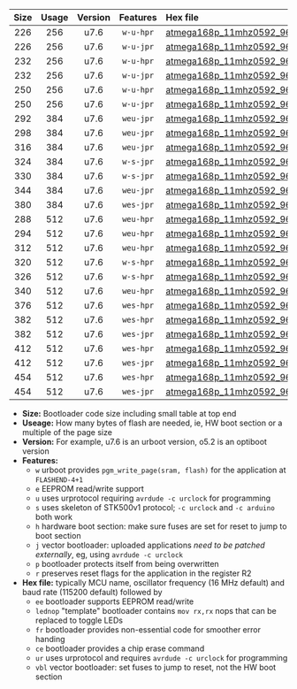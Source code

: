 |Size|Usage|Version|Features|Hex file|
|:-:|:-:|:-:|:-:|:--|
|226|256|u7.6|`w-u-hpr`|[atmega168p_11mhz0592_9600bps_ur.hex](https://raw.githubusercontent.com/stefanrueger/urboot/main/atmega168p_11mhz0592_9600bps_ur.hex)|
|226|256|u7.6|`w-u-jpr`|[atmega168p_11mhz0592_9600bps_ur_vbl.hex](https://raw.githubusercontent.com/stefanrueger/urboot/main/atmega168p_11mhz0592_9600bps_ur_vbl.hex)|
|232|256|u7.6|`w-u-hpr`|[atmega168p_11mhz0592_9600bps_lednop_ur.hex](https://raw.githubusercontent.com/stefanrueger/urboot/main/atmega168p_11mhz0592_9600bps_lednop_ur.hex)|
|232|256|u7.6|`w-u-jpr`|[atmega168p_11mhz0592_9600bps_lednop_ur_vbl.hex](https://raw.githubusercontent.com/stefanrueger/urboot/main/atmega168p_11mhz0592_9600bps_lednop_ur_vbl.hex)|
|250|256|u7.6|`w-u-hpr`|[atmega168p_11mhz0592_9600bps_lednop_fr_ur.hex](https://raw.githubusercontent.com/stefanrueger/urboot/main/atmega168p_11mhz0592_9600bps_lednop_fr_ur.hex)|
|250|256|u7.6|`w-u-jpr`|[atmega168p_11mhz0592_9600bps_lednop_fr_ur_vbl.hex](https://raw.githubusercontent.com/stefanrueger/urboot/main/atmega168p_11mhz0592_9600bps_lednop_fr_ur_vbl.hex)|
|292|384|u7.6|`weu-jpr`|[atmega168p_11mhz0592_9600bps_ee_ur_vbl.hex](https://raw.githubusercontent.com/stefanrueger/urboot/main/atmega168p_11mhz0592_9600bps_ee_ur_vbl.hex)|
|298|384|u7.6|`weu-jpr`|[atmega168p_11mhz0592_9600bps_ee_lednop_ur_vbl.hex](https://raw.githubusercontent.com/stefanrueger/urboot/main/atmega168p_11mhz0592_9600bps_ee_lednop_ur_vbl.hex)|
|316|384|u7.6|`weu-jpr`|[atmega168p_11mhz0592_9600bps_ee_lednop_fr_ur_vbl.hex](https://raw.githubusercontent.com/stefanrueger/urboot/main/atmega168p_11mhz0592_9600bps_ee_lednop_fr_ur_vbl.hex)|
|324|384|u7.6|`w-s-jpr`|[atmega168p_11mhz0592_9600bps_vbl.hex](https://raw.githubusercontent.com/stefanrueger/urboot/main/atmega168p_11mhz0592_9600bps_vbl.hex)|
|330|384|u7.6|`w-s-jpr`|[atmega168p_11mhz0592_9600bps_lednop_vbl.hex](https://raw.githubusercontent.com/stefanrueger/urboot/main/atmega168p_11mhz0592_9600bps_lednop_vbl.hex)|
|344|384|u7.6|`weu-jpr`|[atmega168p_11mhz0592_9600bps_ee_lednop_fr_ce_ur_vbl.hex](https://raw.githubusercontent.com/stefanrueger/urboot/main/atmega168p_11mhz0592_9600bps_ee_lednop_fr_ce_ur_vbl.hex)|
|380|384|u7.6|`wes-jpr`|[atmega168p_11mhz0592_9600bps_ee_vbl.hex](https://raw.githubusercontent.com/stefanrueger/urboot/main/atmega168p_11mhz0592_9600bps_ee_vbl.hex)|
|288|512|u7.6|`weu-hpr`|[atmega168p_11mhz0592_9600bps_ee_ur.hex](https://raw.githubusercontent.com/stefanrueger/urboot/main/atmega168p_11mhz0592_9600bps_ee_ur.hex)|
|294|512|u7.6|`weu-hpr`|[atmega168p_11mhz0592_9600bps_ee_lednop_ur.hex](https://raw.githubusercontent.com/stefanrueger/urboot/main/atmega168p_11mhz0592_9600bps_ee_lednop_ur.hex)|
|312|512|u7.6|`weu-hpr`|[atmega168p_11mhz0592_9600bps_ee_lednop_fr_ur.hex](https://raw.githubusercontent.com/stefanrueger/urboot/main/atmega168p_11mhz0592_9600bps_ee_lednop_fr_ur.hex)|
|320|512|u7.6|`w-s-hpr`|[atmega168p_11mhz0592_9600bps.hex](https://raw.githubusercontent.com/stefanrueger/urboot/main/atmega168p_11mhz0592_9600bps.hex)|
|326|512|u7.6|`w-s-hpr`|[atmega168p_11mhz0592_9600bps_lednop.hex](https://raw.githubusercontent.com/stefanrueger/urboot/main/atmega168p_11mhz0592_9600bps_lednop.hex)|
|340|512|u7.6|`weu-hpr`|[atmega168p_11mhz0592_9600bps_ee_lednop_fr_ce_ur.hex](https://raw.githubusercontent.com/stefanrueger/urboot/main/atmega168p_11mhz0592_9600bps_ee_lednop_fr_ce_ur.hex)|
|376|512|u7.6|`wes-hpr`|[atmega168p_11mhz0592_9600bps_ee.hex](https://raw.githubusercontent.com/stefanrueger/urboot/main/atmega168p_11mhz0592_9600bps_ee.hex)|
|382|512|u7.6|`wes-hpr`|[atmega168p_11mhz0592_9600bps_ee_lednop.hex](https://raw.githubusercontent.com/stefanrueger/urboot/main/atmega168p_11mhz0592_9600bps_ee_lednop.hex)|
|382|512|u7.6|`wes-jpr`|[atmega168p_11mhz0592_9600bps_ee_lednop_vbl.hex](https://raw.githubusercontent.com/stefanrueger/urboot/main/atmega168p_11mhz0592_9600bps_ee_lednop_vbl.hex)|
|412|512|u7.6|`wes-hpr`|[atmega168p_11mhz0592_9600bps_ee_lednop_fr.hex](https://raw.githubusercontent.com/stefanrueger/urboot/main/atmega168p_11mhz0592_9600bps_ee_lednop_fr.hex)|
|412|512|u7.6|`wes-jpr`|[atmega168p_11mhz0592_9600bps_ee_lednop_fr_vbl.hex](https://raw.githubusercontent.com/stefanrueger/urboot/main/atmega168p_11mhz0592_9600bps_ee_lednop_fr_vbl.hex)|
|454|512|u7.6|`wes-hpr`|[atmega168p_11mhz0592_9600bps_ee_lednop_fr_ce.hex](https://raw.githubusercontent.com/stefanrueger/urboot/main/atmega168p_11mhz0592_9600bps_ee_lednop_fr_ce.hex)|
|454|512|u7.6|`wes-jpr`|[atmega168p_11mhz0592_9600bps_ee_lednop_fr_ce_vbl.hex](https://raw.githubusercontent.com/stefanrueger/urboot/main/atmega168p_11mhz0592_9600bps_ee_lednop_fr_ce_vbl.hex)|

- **Size:** Bootloader code size including small table at top end
- **Useage:** How many bytes of flash are needed, ie, HW boot section or a multiple of the page size
- **Version:** For example, u7.6 is an urboot version, o5.2 is an optiboot version
- **Features:**
  + `w` urboot provides `pgm_write_page(sram, flash)` for the application at `FLASHEND-4+1`
  + `e` EEPROM read/write support
  + `u` uses urprotocol requiring `avrdude -c urclock` for programming
  + `s` uses skeleton of STK500v1 protocol; `-c urclock` and `-c arduino` both work
  + `h` hardware boot section: make sure fuses are set for reset to jump to boot section
  + `j` vector bootloader: uploaded applications *need to be patched externally*, eg, using `avrdude -c urclock`
  + `p` bootloader protects itself from being overwritten
  + `r` preserves reset flags for the application in the register R2
- **Hex file:** typically MCU name, oscillator frequency (16 MHz default) and baud rate (115200 default) followed by
  + `ee` bootloader supports EEPROM read/write
  + `lednop` "template" bootloader contains `mov rx,rx` nops that can be replaced to toggle LEDs
  + `fr` bootloader provides non-essential code for smoother error handing
  + `ce` bootloader provides a chip erase command
  + `ur` uses urprotocol and requires `avrdude -c urclock` for programming
  + `vbl` vector bootloader: set fuses to jump to reset, not the HW boot section

